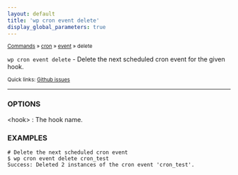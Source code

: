 ```yaml
---
layout: default
title: 'wp cron event delete'
display_global_parameters: true
---
```


<small>[Commands](/commands/) &raquo; [cron](/commands/cron/) &raquo; [event](/commands/cron/event/) &raquo; delete</small>

`wp cron event delete` - Delete the next scheduled cron event for the given hook.

<small>Quick links: <a href="https://github.com/wp-cli/wp-cli/issues?q=is%3Aopen+label%3Acommand%3Acron-event-delete+sort%3Aupdated-desc">Github issues</a></small>

<hr />

### OPTIONS

&lt;hook&gt;
: The hook name.

### EXAMPLES

    # Delete the next scheduled cron event
    $ wp cron event delete cron_test
    Success: Deleted 2 instances of the cron event 'cron_test'.



